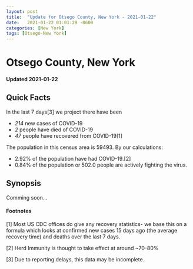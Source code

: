 ```yaml
---
layout: post
title:  "Update for Otsego County, New York - 2021-01-22"
date:   2021-01-22 01:01:29 -0600
categories: [New York]
tags: [Otsego-New York]
---
```


# Otsego County, New York
#### Updated 2021-01-22

## Quick Facts

In the last 7 days[3] we project there have been
- *214* new cases of COVID-19
- *2* people have died of COVID-19
- *47* people have recovered from COVID-19[1]

The population in this census area is 59493. By our calculations:
- 2.92% of the population have had COVID-19.[2]
- 0.84% of the population or 502.0 people are actively fighting the virus.

## Synopsis

Comming soon...


#### Footnotes

[1] Most US CDC offices do give any recovery statistics- we base this on a formula which looks at confirmed new cases
15 days ago (the average recovery time) and deaths over the last 7 days.

[2] Herd Immunity is thought to take effect at around ~70-80%

[3] Due to reporting delays, this data may be incomplete.
 
    